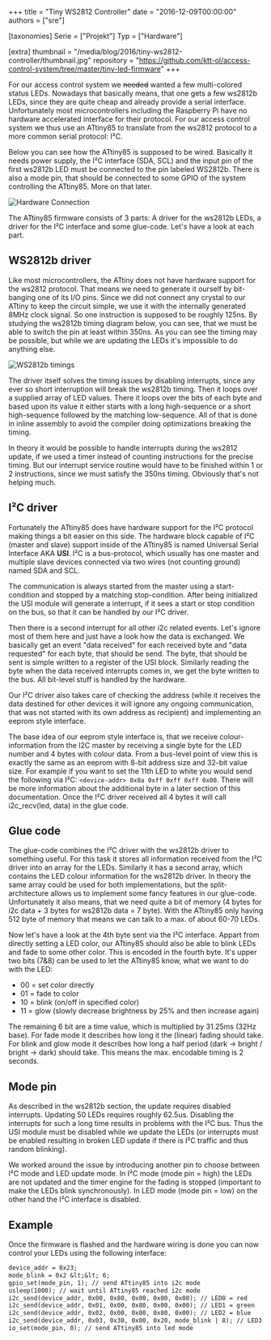 +++
title = "Tiny WS2812 Controller"
date = "2016-12-09T00:00:00"
authors = ["sre"]

[taxonomies]
Serie = ["Projekt"]
Typ = ["Hardware"]

[extra]
thumbnail = "/media/blog/2016/tiny-ws2812-controller/thumbnail.jpg"
repository = "https://github.com/ktt-ol/access-control-system/tree/master/tiny-led-firmware"
+++

For our access control system we ~~needed~~ wanted a few
multi-colored status LEDs. Nowadays that basically means, that one gets a few
ws2812b LEDs, since they are quite cheap and already provide a serial
interface. Unfortunately most microcontrollers including the Raspberry Pi have
no hardware accelerated interface for their protocol. For our access control
system we thus use an ATtiny85 to translate from the ws2812 protocol to a more
common serial protocol: I²C.

Below you can see how the ATtiny85 is supposed to be wired. Basically it needs
power supply, the I²C interface (SDA, SCL) and the input pin of the first ws2812b
LED must be connected to the pin labeled WS2812b. There is also a mode pin, that
should be connected to some GPIO of the system controlling the ATtiny85. More on
that later.

![Hardware Connection](/media/blog/2016/tiny-ws2812-controller/attiny-connections.svg)

The ATtiny85 firmware consists of 3 parts: A driver for the ws2812b LEDs, a driver
for the I²C interface and some glue-code. Let's have a look at each part.

## WS2812b driver

Like most microcontrollers, the ATtiny does not have hardware support for the
ws2812 protocol. That means we need to generate it ourself by bit-banging one
of its I/O pins. Since we did not connect any crystal to our ATtiny to keep the
circuit simple, we use it with the internally generated 8MHz clock signal. So
one instruction is supposed to be roughly 125ns. By studying the ws2812b timing
diagram below, you can see, that we must be able to switch the pin at least
within 350ns. As you can see the timing may be possible, but while we are
updating the LEDs it's impossible to do anything else.

![WS2812b timings](/media/blog/2016/tiny-ws2812-controller/ws2812b-timings.svg)

The driver itself solves the timing issues by disabling interrupts, since any
ever so short interruption will break the ws2812b timing. Then it loops over
a supplied array of LED values. There it loops over the bits of each byte and
based upon its value it either starts with a long high-sequence or a short
high-sequence followed by the matching low-sequence. All of that is done in
inline assembly to avoid the compiler doing optimizations breaking the timing.

In theory it would be possible to handle interrupts during the ws2812 update,
if we used a timer instead of counting instructions for the precise timing. But
our interrupt service routine would have to be finished within 1 or 2
instructions, since we must satisfy the 350ns timing. Obviously that's not helping
much.

## I²C driver

Fortunately the ATtiny85 does have hardware support for the I²C protocol making
things a bit easier on this side. The hardware block capable of I²C (master and
slave) support inside of the ATtiny85 is named Universal Serial Interface AKA
<b>USI</b>. I²C is a bus-protocol, which usually has one master and multiple
slave devices connected via two wires (not counting ground) named SDA and SCL.

The communication is always started from the master using a start-condition and
stopped by a matching stop-condition. After being initialized the USI module
will generate a interrupt, if it sees a start or stop condition on the bus, so
that it can be handled by our I²C driver.

Then there is a second interrupt for all other i2c related events. Let's ignore
most of them here and just have a look how the data is exchanged. We basically
get an event "data received" for each received byte and "data requested" for
each byte, that should be send. The byte, that should be sent is simple written
to a register of the USI block. Similarly reading the byte when the data received
interrupts comes in, we get the byte written to the bus. All bit-level stuff is
handled by the hardware.

Our I²C driver also takes care of checking the address (while it receives the
data destined for other devices it will ignore any ongoing communication, that
was not started with its own address as recipient) and implementing an eeprom
style interface.

The base idea of our eeprom style interface is, that we receive
colour-information from the I2C master by receiving a single byte for the LED
number and 4 bytes with colour data. From a bus-level point of view this is
exactly the same as an eeprom with 8-bit address size and 32-bit value size.
For example if you want to set the 11th LED to white you would send the following via
I²C: `<device-addr> 0x0a 0xff 0xff 0xff 0x00`. There will be more information
about the additional byte in a later section of this documentation. Once the
I²C driver received all 4 bytes it will call i2c_recv(led, data) in the glue
code.

## Glue code

The glue-code combines the I²C driver with the ws2812b driver to something
useful.  For this task it stores all information received from the I²C driver
into an array for the LEDs. Similarly it has a second array, which contains the
LED colour information for the ws2812b driver. In theory the same array could be
used for both implementations, but the split-architecture allows us to implement
some fancy features in our glue-code. Unfortunately it also means, that we need
quite a bit of memory (4 bytes for i2c data + 3 bytes for ws2812b data = 7 byte).
With the ATtiny85 only having 512 byte of memory that means we can talk to a max.
of about 60-70 LEDs.

Now let's have a look at the 4th byte sent via the I²C interface. Appart from
directly setting a LED color, our ATtiny85 should also be able to blink LEDs
and fade to some other color. This is encoded in the fourth byte. It's upper
two bits (7&8) can be used to let the ATtiny85 know, what we want to do with
the LED:

* 00 = set color directly
* 01 = fade to color
* 10 = blink (on/off in specified color)
* 11 = glow (slowly decrease brightness by 25% and then increase again)

The remaining 6 bit are a time value, which is multiplied by 31.25ms (32Hz
base). For fade mode it describes how long it the (linear) fading should take.
For blink and glow mode it describes how long a half period (dark → bright /
bright → dark) should take. This means the max. encodable timing is 2 seconds.

## Mode pin

As described in the ws2812b section, the update requires disabled interrupts.
Updating 50 LEDs requires roughly 62.5us. Disabling the interrupts for such a
long time results in problems with the I²C bus. Thus the USI module must be
disabled while we update the LEDs (or interrupts must be enabled resulting in
broken LED update if there is I²C traffic and thus random blinking).

We worked around the issue by introducing another pin to choose between I²C
mode and LED update mode. In I²C mode (mode pin = high) the LEDs are not
updated and the timer engine for the fading is stopped (important to make the
LEDs blink synchronously). In LED mode (mode pin = low) on the other hand the
I²C interface is disabled.

## Example

Once the firmware is flashed and the hardware wiring is done you can now
control your LEDs using the following interface:

```txt
device_addr = 0x23;
mode_blink = 0x2 &lt;&lt; 6;
gpio_set(mode_pin, 1); // send ATtiny85 into i2c mode
usleep(1000); // wait until ATtiny85 reached i2c mode
i2c_send(device_addr, 0x00, 0x80, 0x00, 0x00, 0x00); // LED0 = red
i2c_send(device_addr, 0x01, 0x00, 0x80, 0x00, 0x00); // LED1 = green
i2c_send(device_addr, 0x02, 0x00, 0x00, 0x80, 0x00); // LED2 = blue
i2c_send(device_addr, 0x03, 0x30, 0x00, 0x20, mode_blink | 8); // LED3 = blink purple @ 2Hz
io_set(mode_pin, 0); // send ATtiny85 into led mode
```
